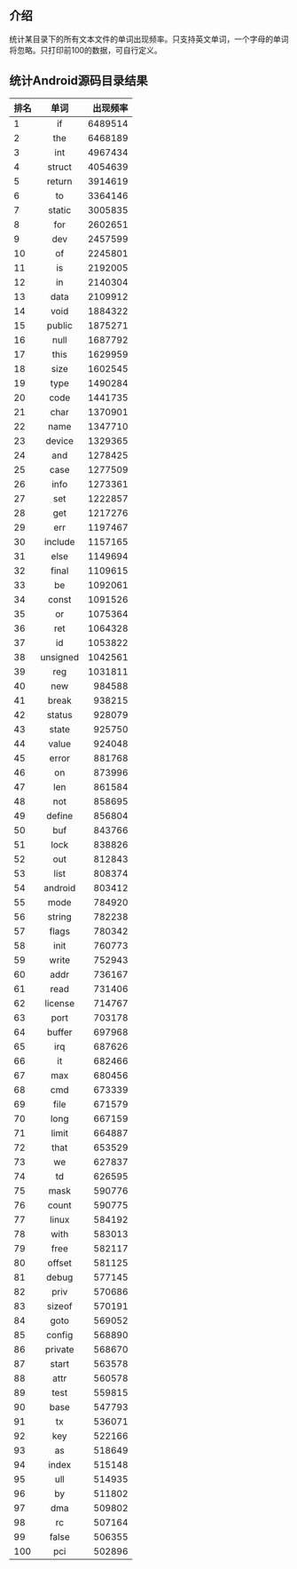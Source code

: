 ## 介绍

统计某目录下的所有文本文件的单词出现频率。只支持英文单词，一个字母的单词将忽略。只打印前100的数据，可自行定义。

## 统计Android源码目录结果

| 排名 | 单词 | 出现频率 |
| ------------- |:-------------:| --------:|
| 1 | if | 6489514 |
| 2 | the | 6468189 |
| 3 | int | 4967434 |
| 4 | struct | 4054639 |
| 5 | return | 3914619 |
| 6 | to | 3364146 |
| 7 | static | 3005835 |
| 8 | for | 2602651 |
| 9 | dev | 2457599 |
| 10 | of | 2245801 |
| 11 | is | 2192005 |
| 12 | in | 2140304 |
| 13 | data | 2109912 |
| 14 | void | 1884322 |
| 15 | public | 1875271 |
| 16 | null | 1687792 |
| 17 | this | 1629959 |
| 18 | size | 1602545 |
| 19 | type | 1490284 |
| 20 | code | 1441735 |
| 21 | char | 1370901 |
| 22 | name | 1347710 |
| 23 | device | 1329365 |
| 24 | and | 1278425 |
| 25 | case | 1277509 |
| 26 | info | 1273361 |
| 27 | set | 1222857 |
| 28 | get | 1217276 |
| 29 | err | 1197467 |
| 30 | include | 1157165 |
| 31 | else | 1149694 |
| 32 | final | 1109615 |
| 33 | be | 1092061 |
| 34 | const | 1091526 |
| 35 | or | 1075364 |
| 36 | ret | 1064328 |
| 37 | id | 1053822 |
| 38 | unsigned | 1042561 |
| 39 | reg | 1031811 |
| 40 | new | 984588 |
| 41 | break | 938215 |
| 42 | status | 928079 |
| 43 | state | 925750 |
| 44 | value | 924048 |
| 45 | error | 881768 |
| 46 | on | 873996 |
| 47 | len | 861584 |
| 48 | not | 858695 |
| 49 | define | 856804 |
| 50 | buf | 843766 |
| 51 | lock | 838826 |
| 52 | out | 812843 |
| 53 | list | 808374 |
| 54 | android | 803412 |
| 55 | mode | 784920 |
| 56 | string | 782238 |
| 57 | flags | 780342 |
| 58 | init | 760773 |
| 59 | write | 752943 |
| 60 | addr | 736167 |
| 61 | read | 731406 |
| 62 | license | 714767 |
| 63 | port | 703178 |
| 64 | buffer | 697968 |
| 65 | irq | 687626 |
| 66 | it | 682466 |
| 67 | max | 680456 |
| 68 | cmd | 673339 |
| 69 | file | 671579 |
| 70 | long | 667159 |
| 71 | limit | 664887 |
| 72 | that | 653529 |
| 73 | we | 627837 |
| 74 | td | 626595 |
| 75 | mask | 590776 |
| 76 | count | 590775 |
| 77 | linux | 584192 |
| 78 | with | 583013 |
| 79 | free | 582117 |
| 80 | offset | 581125 |
| 81 | debug | 577145 |
| 82 | priv | 570686 |
| 83 | sizeof | 570191 |
| 84 | goto | 569052 |
| 85 | config | 568890 |
| 86 | private | 568670 |
| 87 | start | 563578 |
| 88 | attr | 560578 |
| 89 | test | 559815 |
| 90 | base | 547793 |
| 91 | tx | 536071 |
| 92 | key | 522166 |
| 93 | as | 518649 |
| 94 | index | 515148 |
| 95 | ull | 514935 |
| 96 | by | 511802 |
| 97 | dma | 509802 |
| 98 | rc | 507164 |
| 99 | false | 506355 |
| 100 | pci | 502896 |

